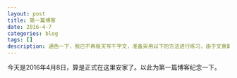 ```yaml
---
layout: post
title: 第一篇博客
date: 2016-4-7
categories: blog
tags: []
description: 通告一下，我已不再每天写千字文，准备采用以下的方法进行练习，由于文章篇幅较长，链接较多，建议到简书或博客进行阅读。
---
```

今天是2016年4月8日，算是正式在这里安家了。以此为第一篇博客纪念一下。
